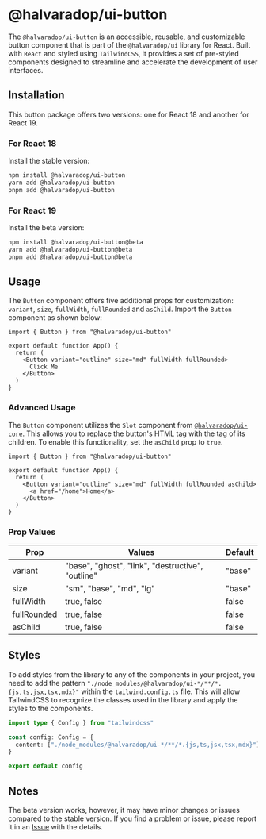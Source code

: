 # @halvaradop/ui-button

The `@halvaradop/ui-button` is an accessible, reusable, and customizable button component that is part of the `@halvaradop/ui` library for React. Built with `React` and styled using `TailwindCSS`, it provides a set of pre-styled components designed to streamline and accelerate the development of user interfaces.

## Installation

This button package offers two versions: one for React 18 and another for React 19.

### For React 18

Install the stable version:

```bash
npm install @halvaradop/ui-button
yarn add @halvaradop/ui-button
pnpm add @halvaradop/ui-button
```

### For React 19

Install the beta version:

```bash
npm install @halvaradop/ui-button@beta
yarn add @halvaradop/ui-button@beta
pnpm add @halvaradop/ui-button@beta
```

## Usage

The `Button` component offers five additional props for customization: `variant`, `size`, `fullWidth`, `fullRounded` and `asChild`. Import the `Button` component as shown below:

```tsx
import { Button } from "@halvaradop/ui-button"

export default function App() {
  return (
    <Button variant="outline" size="md" fullWidth fullRounded>
      Click Me
    </Button>
  )
}
```

### Advanced Usage

The `Button` component utilizes the `Slot` component from [`@halvaradop/ui-core`](https://github.com/halvaradop/ui/blob/master/packages/ui-core/src/slot.ts). This allows you to replace the button's HTML tag with the tag of its children. To enable this functionality, set the `asChild` prop to `true`.

```tsx
import { Button } from "@halvaradop/ui-button"

export default function App() {
  return (
    <Button variant="outline" size="md" fullWidth fullRounded asChild>
      <a href="/home">Home</a>
    </Button>
  )
}
```

### Prop Values

| Prop        | Values                                            | Default |
| ----------- | ------------------------------------------------- | ------- |
| variant     | "base", "ghost", "link", "destructive", "outline" | "base"  |
| size        | "sm", "base", "md", "lg"                          | "base"  |
| fullWidth   | true, false                                       | false   |
| fullRounded | true, false                                       | false   |
| asChild     | true, false                                       | false   |

## Styles

To add styles from the library to any of the components in your project, you need to add the pattern `"./node_modules/@halvaradop/ui-*/**/*.{js,ts,jsx,tsx,mdx}"` within the `tailwind.config.ts` file. This will allow TailwindCSS to recognize the classes used in the library and apply the styles to the components.

```ts
import type { Config } from "tailwindcss"

const config: Config = {
  content: ["./node_modules/@halvaradop/ui-*/**/*.{js,ts,jsx,tsx,mdx}"],
}

export default config
```

## Notes

The beta version works, however, it may have minor changes or issues compared to the stable version. If you find a problem or issue, please report it in an [Issue](https://github.com/halvaradop/ui/issues) with the details.

